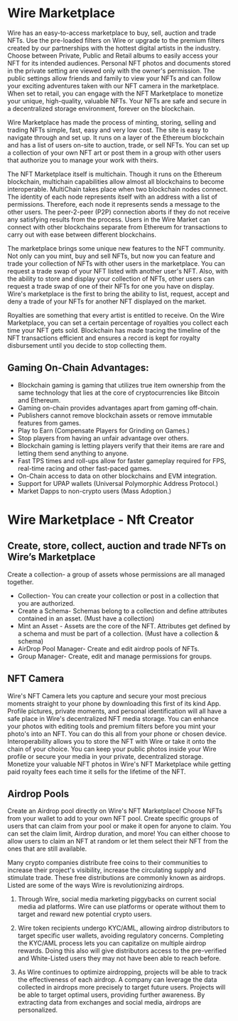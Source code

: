 # Wire Marketplace	
 
Wire has an easy-to-access marketplace to buy, sell, auction and trade NFTs. Use the pre-loaded filters on Wire or upgrade to the premium filters created by our partnerships with the hottest digital artists in the industry. Choose between Private, Public and Retail albums to easily access your NFT for its intended audiences. Personal NFT photos and documents stored in the private setting are viewed only with the owner's permission. The public settings allow friends and family to view your NFTs and can follow your exciting adventures taken with our NFT camera in the marketplace. When set to retail, you can engage with the NFT Marketplace to monetize your unique, high-quality, valuable NFTs. Your NFTs are safe and secure in a decentralized storage environment, forever on the blockchain.

Wire Marketplace has made the process of minting, storing, selling and trading NFTs simple, fast, easy and very low cost. The site is easy to navigate through and set up. It runs on a layer of the Ethereum blockchain and has a list of users on-site to auction, trade, or sell NFTs. You can set up a collection of your own NFT art or post them in a group with other users that authorize you to manage your work with theirs. 

The NFT Marketplace itself is multichain. Though it runs on the Ethereum blockchain, multichain capabilities allow almost all blockchains to become interoperable. MultiChain takes place when two blockchain nodes connect. The identity of each node represents itself with an address with a list of permissions. Therefore, each node it represents sends a message to the other users. The peer-2-peer (P2P) connection aborts if they do not receive any satisfying results from the process. Users in the Wire Market can connect with other blockchains separate from Ethereum for transactions to carry out with ease between different blockchains. 

The marketplace brings some unique new features to the NFT community. Not only can you mint, buy and sell NFTs, but now you can feature and trade your collection of NFTs with other users in the marketplace. You can request a trade swap of your NFT listed with another user's NFT. Also, with the ability to store and display your collection of NFTs, other users can request a trade swap of one of their NFTs for one you have on display. Wire's marketplace is the first to bring the ability to list, request, accept and deny a trade of your NFTs for another NFT displayed on the market.

Royalties are something that every artist is entitled to receive. On the Wire Marketplace, you can set a certain percentage of royalties you collect each time your NFT gets sold. Blockchain has made tracing the timeline of the NFT transactions efficient and ensures a record is kept for royalty disbursement until you decide to stop collecting them. 

## Gaming On-Chain Advantages:

* Blockchain gaming is gaming that utilizes true item ownership from the same technology that lies at the core of cryptocurrencies like Bitcoin and Ethereum.
* Gaming on-chain provides advantages apart from gaming off-chain. 
* Publishers cannot remove blockchain assets or remove immutable features from games.
* Play to Earn (Compensate Players for Grinding on Games.)
* Stop players from having an unfair advantage over others.
* Blockchain gaming is letting players verify that their items are rare and letting them send anything to anyone.
* Fast TPS times and roll-ups allow for faster gameplay required for FPS, real-time racing and other fast-paced games.
* On-Chain access to data on other blockchains and EVM integration.
* Support for UPAP wallets (Universal Polymorphic Address Protocol.)
* Market Dapps to non-crypto users (Mass Adoption.)

# Wire Marketplace - Nft Creator

## Create, store, collect, auction and trade NFTs on Wire’s Marketplace

Create a collection- a group of assets whose permissions are all managed together. 
* Collection- You can create your collection or post in a collection that you are authorized. 
* Create a Schema- Schemas belong to a collection and define attributes contained in an asset. (Must have a collection)
* Mint an Asset - Assets are the core of the NFT. Attributes get defined by a schema and must be part of a collection. (Must have a collection & schema)
* AirDrop Pool Manager- Create and edit airdrop pools of NFTs.
* Group Manager- Create, edit and manage permissions for groups.
 
## NFT Camera

Wire's NFT Camera lets you capture and secure your most precious moments straight to your phone by downloading this first of its kind App. Profile pictures, private moments, and personal identification will all have a safe place in Wire's decentralized NFT media storage. You can enhance your photos with editing tools and premium filters before you mint your photo's into an NFT. You can do this all from your phone or chosen device. Interoperability allows you to store the NFT with Wire or take it onto the chain of your choice. You can keep your public photos inside your Wire profile or secure your media in your private, decentralized storage. Monetize your valuable NFT photos in Wire's NFT Marketplace while getting paid royalty fees each time it sells for the lifetime of the NFT.

## Airdrop Pools

Create an Airdrop pool directly on Wire's NFT Marketplace! Choose NFTs from your wallet to add to your own NFT pool. Create specific groups of users that can claim from your pool or make it open for anyone to claim. You can set the claim limit, Airdrop duration, and more! You can either choose to allow users to claim an NFT at random or let them select their NFT from the ones that are still available.

Many crypto companies distribute free coins to their communities to increase their project's visibility, increase the circulating supply and stimulate trade. These free distributions are commonly known as airdrops. Listed are some of the ways Wire is revolutionizing airdrops.

1. Through Wire, social media marketing piggybacks on current social media ad platforms. Wire can use platforms or operate without them to target and reward new potential crypto users.

2. Wire token recipients undergo KYC/AML, allowing airdrop distributors to target specific user wallets, avoiding regulatory concerns. Completing the KYC/AML process lets you can capitalize on multiple airdrop rewards. Doing this also will give distributors access to the pre-verified and White-Listed users they may not have been able to reach before.

3. As Wire continues to optimize airdropping, projects will be able to track the effectiveness of each airdrop. A company can leverage the data collected in airdrops more precisely to target future users. Projects will be able to target optimal users, providing further awareness. By extracting data from exchanges and social media, airdrops are personalized.
